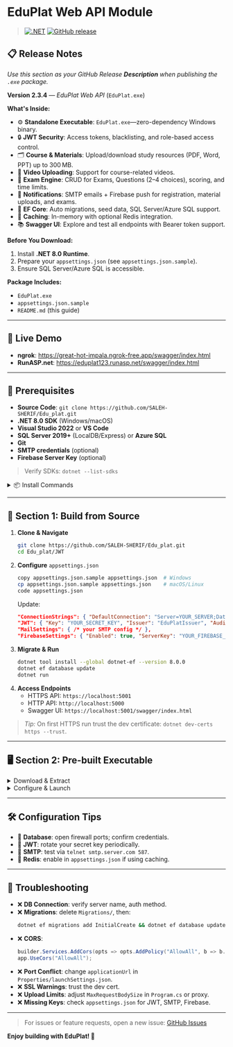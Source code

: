 # EduPlat Web API Module

> [![.NET](https://img.shields.io/badge/.NET-8.0-blue)](https://dotnet.microsoft.com/download) [![GitHub release](https://img.shields.io/github/v/release/SALEH-SHERIF/Edu_plat)](https://github.com/SALEH-SHERIF/Edu_plat/releases)

## 📋 Release Notes

*Use this section as your GitHub Release **Description** when publishing the `.exe` package.*

**Version 2.3.4** — *EduPlat Web API* (`EduPlat.exe`)

**What's Inside:**

- ⚙️ **Standalone Executable**: `EduPlat.exe`—zero-dependency Windows binary.
- 🔒 **JWT Security**: Access tokens, blacklisting, and role-based access control.
- 🗂️ **Course & Materials**: Upload/download study resources (PDF, Word, PPT) up to 300 MB.
- 🎥 **Video Uploading**: Support for course-related videos.
- 📝 **Exam Engine**: CRUD for Exams, Questions (2–4 choices), scoring, and time limits.
- 📧 **Notifications**: SMTP emails + Firebase push for registration, material uploads, and exams.
- 🔄 **EF Core**: Auto migrations, seed data, SQL Server/Azure SQL support.
- 🔄 **Caching**: In-memory with optional Redis integration.
- 📚 **Swagger UI**: Explore and test all endpoints with Bearer token support.

**Before You Download:**

1. Install **.NET 8.0 Runtime**.
2. Prepare your `appsettings.json` (see `appsettings.json.sample`).
3. Ensure SQL Server/Azure SQL is accessible.

**Package Includes:**

- `EduPlat.exe`
- `appsettings.json.sample`
- `README.md` (this guide)

---

## 🚦 Live Demo

- **ngrok**: https://great-hot-impala.ngrok-free.app/swagger/index.html
- **RunASP.net**: https://eduplat123.runasp.net/swagger/index.html

---

## 🎯 Prerequisites

- **Source Code**: `git clone https://github.com/SALEH-SHERIF/Edu_plat.git`
- **.NET 8.0 SDK** (Windows/macOS)
- **Visual Studio 2022** or **VS Code**
- **SQL Server 2019+** (LocalDB/Express) or **Azure SQL**
- **Git**
- **SMTP credentials** (optional)
- **Firebase Server Key** (optional)

> Verify SDKs: `dotnet --list-sdks`

<details>
<summary>📦 Install Commands</summary>

| Requirement      | Windows                                 | macOS                              |
|------------------|-----------------------------------------|------------------------------------|
| .NET SDK         | `winget install Microsoft.DotNet.SDK.8` | `brew install --cask dotnet-sdk`   |
| Git              | `winget install Git.Git`                | `brew install git`                 |
</details>

---

## 🚀 Section 1: Build from Source

1. **Clone & Navigate**
   ```bash
   git clone https://github.com/SALEH-SHERIF/Edu_plat.git
   cd Edu_plat/JWT
   ```
2. **Configure** `appsettings.json`
   ```bash
   copy appsettings.json.sample appsettings.json  # Windows
   cp appsettings.json.sample appsettings.json    # macOS/Linux
   code appsettings.json
   ```
   Update:
   ```json
   "ConnectionStrings": { "DefaultConnection": "Server=YOUR_SERVER;Database=EduPlat;Trusted_Connection=True;" },
   "JWT": { "Key": "YOUR_SECRET_KEY", "Issuer": "EduPlatIssuer", "Audience": "EduPlatAudience", "DurationInMinutes": 60 },
   "MailSettings": { /* your SMTP config */ },
   "FirebaseSettings": { "Enabled": true, "ServerKey": "YOUR_FIREBASE_SERVER_KEY" }
   ```
3. **Migrate & Run**
   ```bash
   dotnet tool install --global dotnet-ef --version 8.0.0
   dotnet ef database update
   dotnet run
   ```
4. **Access Endpoints**
   - HTTPS API: `https://localhost:5001`
   - HTTP API: `http://localhost:5000`
   - Swagger UI: `https://localhost:5001/swagger/index.html`

> *Tip:* On first HTTPS run trust the dev certificate: `dotnet dev-certs https --trust`.

---

## 🖥️ Section 2: Pre-built Executable

<details>
<summary>Download & Extract</summary>

1. Go to [Releases](https://github.com/SALEH-SHERIF/Edu_plat/releases)
2. Download `.zip`/`.exe` (Windows) or `.tar.gz` (macOS)
3. Extract:
   - Windows: right-click → Extract All...
   - macOS: `tar -xzf EduPlat_JWT_mac.tar.gz`
</details>

<details>
<summary>Configure & Launch</summary>

1. Place `appsettings.json` next to `EduPlat.exe`.
2. Run:
   - Windows: `.\Edu_plat.exe`
   - macOS/Linux: `chmod +x Edu_plat && ./Edu_plat`
</details>

---

## 🛠️ Configuration Tips

- 🔧 **Database**: open firewall ports; confirm credentials.
- 🔑 **JWT**: rotate your secret key periodically.
- 📧 **SMTP**: test via `telnet smtp.server.com 587`.
- 🔄 **Redis**: enable in `appsettings.json` if using caching.

---

## 🐞 Troubleshooting

- ❌ **DB Connection**: verify server name, auth method.
- ❌ **Migrations**: delete `Migrations/`, then:
  ```bash
  dotnet ef migrations add InitialCreate && dotnet ef database update
  ```
- ❌ **CORS**:
  ```csharp
  builder.Services.AddCors(opts => opts.AddPolicy("AllowAll", b => b.AllowAnyOrigin().AllowAnyHeader().AllowAnyMethod()));
  app.UseCors("AllowAll");
  ```
- ❌ **Port Conflict**: change `applicationUrl` in `Properties/launchSettings.json`.
- ❌ **SSL Warnings**: trust the dev cert.
- ❌ **Upload Limits**: adjust `MaxRequestBodySize` in `Program.cs` or proxy.
- ❌ **Missing Keys**: check `appsettings.json` for JWT, SMTP, Firebase.

---

> For issues or feature requests, open a new issue: [GitHub Issues](https://github.com/SALEH-SHERIF/Edu_plat/issues)

**Enjoy building with EduPlat! 🎉**

